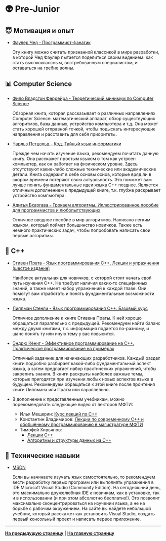 # :alien: Pre-Junior

## :innocent: Мотивация и опыт

- [Фаулер Чед - Программист-фанатик](https://www.ozon.ru/product/programmist-fanatik-32218784)

    Эту книгу можно считать признанной классикой в мире разработки, в которой Чед Фаулер пытается поделиться своим видением: как стать высококлассным, востребованным специалистом, и оставаться на гребне волны.

## :bar_chart: Computer Science

- [Фило Владстон Феррейра - Теоретический минимум по Computer Science](https://www.ozon.ru/product/teoreticheskiy-minimum-po-computer-science-vse-chto-nuzhno-programmistu-i-razrabotchiku-144946027)

    Обзорная книга, которая рассказывает о различных направлениях Computer Science: математический аппарат, обзор существующих алгоритмов, базы данных, устройство компьютера и т.д. Она может стать хорошей отправной точкой, чтобы подыскать интересующие направления и расставить для себя приоритеты.

- [Чарльз Петцольд - Код. Тайный язык информатики](https://www.ozon.ru/context/detail/id/125884)

    Прежде чем начать изучение языка, рекомендуем почитать данную книгу. Она расскажет простым языком о том как устроен компьютер, как он работает на физическом уровне. Здесь отсутствуют какие-либо сложные технические или академические детали. Книга содержит в себе основы основ, которые вряд ли в скором времени потеряют свою актуальность. Это поможет вам лучше понять фундаментальные идеи языка C++ позднее. Является отличным дополнением к предыдущей книге, т.к. глубже раскрывает устройство компьютера.

- [Адитья Бхаргава - Грокаем алгоритмы. Иллюстрированное пособие для программистов и любопытствующих](https://www.ozon.ru/product/grokaem-algoritmy-illyustrirovannoe-posobie-dlya-programmistov-i-lyubopytstvuyushchih-139296295)

    Отличное вводное пособие в мир алгоритмов. Написано легким языком, который поймет большинство новичков. Также есть немного практических задач, чтобы попробовать написать свои первые алгоритмы.

## :pencil: C++

- [Стивен Прата - Язык программирования C++. Лекции и упражнения (шестое издание)](https://www.ozon.ru/product/yazyk-programmirovaniya-c-lektsii-i-uprazhneniya-147417584)

    Наиболее актуальная для новичков, с которой стоит начать свой путь изучения C++. Не требует наличия каких-то специфичных знаний, а также имеет набор упражнений к каждой главе. Они помогут вам отработать и понять фундаментальные возможности языка.

- [Липпман Стенли - Язык программирования C++. Базовый курс](https://www.ozon.ru/product/yazyk-programmirovaniya-c-bazovyy-kurs-147417585)

    Отличное дополнение к книге Стивена Праты. К ней хорошо обращаться параллельно с предыдущей. Рекомендуем найти баланс между двумя книгами, т.к. информация подается по-разному, и шанс понять ту или иную тему у вас повысится.

- [Эндрю Кёниг - Эффективное программирование на C++. Практическое программирование на примерах](https://www.ozon.ru/product/effektivnoe-programmirovanie-na-c-prakticheskoe-programmirovanie-na-primerah-1273565)

    Отличный задачник для начинающих разработчиков. Каждый раздел книги подробно разбирает какой-либо фундаментальный аспект языка, а затем предлагает набор практических упражнений, чтобы закрепить знания. В книги раскрыты наиболее важные темы, которые пригодятся при изучении любых новых аспектов языка в будущем. Рекомендуем обращаться к этой книге после прочтения книги Липпмана или Праты или параллельно.

- В дополнение к представленным учебникам, можно порекомендовать следующие видео от лекторов МФТИ:
    - Илья Мещерин: [Курс лекций по C++](https://www.youtube.com/playlist?list=PLmSYEYYGhnBviRYhIDty-CSTDS16a3whl)
    - Константин Владимиров: [Лекции по современному C++ и обобщённому программированию в магистратуре МФТИ](https://www.youtube.com/channel/UCvmBEbr9NZt7UEh9doI7n_A/featured)
    - Тимофей Хирьянов:
        - [Лекции C++](https://www.youtube.com/playlist?list=PLRDzFCPr95fItmofHO4KuGjfGtbQtEj-x)
        - [Алгоритмы и структуры данных на C++](https://www.youtube.com/playlist?list=PLRDzFCPr95fL_5Xvnufpwj2uYZnZBBnsr)

## :electric_plug: Технические навыки

- [MSDN](https://docs.microsoft.com/ru-ru/cpp/build/vscpp-step-0-installation?view=msvc-160)

    Если вы начинаете изучать язык самостоятельно, то рекомендуем вести разработку первых программ или выполнять упражнения в IDE Microsoft Visual Studio (Community Edition). На сегодняшний день, это маскимально дружелюбная IDE к новичкам, как в установке, так и в использовании (и при этом абсолютно бесплатно!). Это позволит максимально сконцентрироваться на изучении языка, а не на борьбе с рабочим окружением. На сайте вы найдете небольшой учебник, который расскажет как установить Visual Studio, создать первый консольный проект и написать первое приложение.

---

[**На предыдущую страницу**](Overview.md) | [**На главную страницу**](../README.md)
